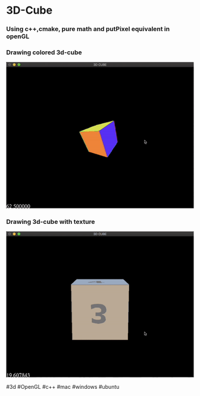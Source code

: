 # 3D-Cube 
### Using c++,cmake, pure math and putPixel equivalent in openGL

### Drawing colored 3d-cube
![Alt Text](3d-cube.gif)
### Drawing 3d-cube with texture
![Alt Text](dice.gif)

#3d #OpenGL #c++ #mac #windows #ubuntu
